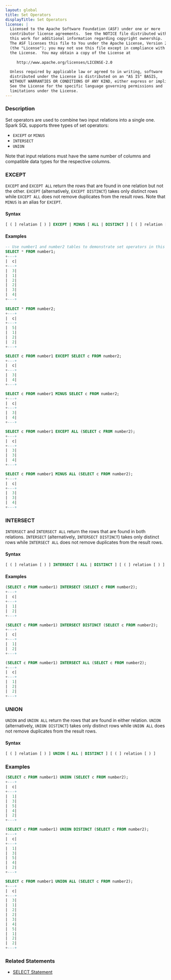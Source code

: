 ```yaml
---
layout: global
title: Set Operators
displayTitle: Set Operators
license: |
  Licensed to the Apache Software Foundation (ASF) under one or more
  contributor license agreements.  See the NOTICE file distributed with
  this work for additional information regarding copyright ownership.
  The ASF licenses this file to You under the Apache License, Version 2.0
  (the "License"); you may not use this file except in compliance with
  the License.  You may obtain a copy of the License at
 
     http://www.apache.org/licenses/LICENSE-2.0
 
  Unless required by applicable law or agreed to in writing, software
  distributed under the License is distributed on an "AS IS" BASIS,
  WITHOUT WARRANTIES OR CONDITIONS OF ANY KIND, either express or implied.
  See the License for the specific language governing permissions and
  limitations under the License.
---
```


### Description

Set operators are used to combine two input relations into a single one. Spark SQL supports three types of set operators:

 - `EXCEPT` or `MINUS`
 - `INTERSECT`
 - `UNION`

Note that input relations must have the same number of columns and compatible data types for the respective columns.

### EXCEPT

`EXCEPT` and `EXCEPT ALL` return the rows that are found in one relation but not the other. `EXCEPT` (alternatively, `EXCEPT DISTINCT`) takes only distinct rows while `EXCEPT ALL` does not remove duplicates from the result rows. Note that `MINUS` is an alias for `EXCEPT`.

#### Syntax

```sql
[ ( ] relation [ ) ] EXCEPT | MINUS [ ALL | DISTINCT ] [ ( ] relation [ ) ]
```

#### Examples

```sql
-- Use number1 and number2 tables to demonstrate set operators in this page.
SELECT * FROM number1;
+---+
|  c|
+---+
|  3|
|  1|
|  2|
|  2|
|  3|
|  4|
+---+
  
SELECT * FROM number2;
+---+
|  c|
+---+
|  5|
|  1|
|  2|
|  2|
+---+

SELECT c FROM number1 EXCEPT SELECT c FROM number2;
+---+
|  c|
+---+
|  3|
|  4|
+---+

SELECT c FROM number1 MINUS SELECT c FROM number2;
+---+
|  c|
+---+
|  3|
|  4|
+---+

SELECT c FROM number1 EXCEPT ALL (SELECT c FROM number2);
+---+
|  c|
+---+
|  3|
|  3|
|  4|
+---+

SELECT c FROM number1 MINUS ALL (SELECT c FROM number2);
+---+
|  c|
+---+
|  3|
|  3|
|  4|
+---+
```

### INTERSECT

`INTERSECT` and `INTERSECT ALL` return the rows that are found in both relations. `INTERSECT` (alternatively, `INTERSECT DISTINCT`) takes only distinct rows while `INTERSECT ALL` does not remove duplicates from the result rows.

#### Syntax

```sql
[ ( ] relation [ ) ] INTERSECT [ ALL | DISTINCT ] [ ( ] relation [ ) ]
```

#### Examples

```sql
(SELECT c FROM number1) INTERSECT (SELECT c FROM number2);
+---+
|  c|
+---+
|  1|
|  2|
+---+

(SELECT c FROM number1) INTERSECT DISTINCT (SELECT c FROM number2);
+---+
|  c|
+---+
|  1|
|  2|
+---+

(SELECT c FROM number1) INTERSECT ALL (SELECT c FROM number2);
+---+
|  c|
+---+
|  1|
|  2|
|  2|
+---+
```

### UNION

`UNION` and `UNION ALL` return the rows that are found in either relation. `UNION` (alternatively, `UNION DISTINCT`) takes only distinct rows while `UNION ALL` does not remove duplicates from the result rows.

#### Syntax

```sql
[ ( ] relation [ ) ] UNION [ ALL | DISTINCT ] [ ( ] relation [ ) ]
```

### Examples

```sql
(SELECT c FROM number1) UNION (SELECT c FROM number2);
+---+
|  c|
+---+
|  1|
|  3|
|  5|
|  4|
|  2|
+---+

(SELECT c FROM number1) UNION DISTINCT (SELECT c FROM number2);
+---+
|  c|
+---+
|  1|
|  3|
|  5|
|  4|
|  2|
+---+

SELECT c FROM number1 UNION ALL (SELECT c FROM number2);
+---+
|  c|
+---+
|  3|
|  1|
|  2|
|  2|
|  3|
|  4|
|  5|
|  1|
|  2|
|  2|
+---+
```

### Related Statements

* [SELECT Statement](sql-ref-syntax-qry-select.html)


